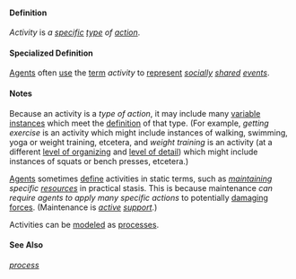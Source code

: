 #### Definition

*Activity* is *a [specific](https://github.com/gcassel/Modular-Organization-Terminology/blob/master/terms/specific.md) [type](https://github.com/gcassel/Modular-Organization-Terminology/blob/master/terms/type.md) of [action](https://github.com/gcassel/Modular-Organization-Terminology/blob/master/terms/act.md)*.  

#### Specialized Definition

[Agents](https://github.com/gcassel/Modular-Organization-Terminology/blob/master/terms/agent.md) often [use](https://github.com/gcassel/Modular-Organization-Terminology/blob/master/terms/use.md) the [term](https://github.com/gcassel/Modular-Organization-Terminology/blob/master/terms/term.md) *activity* to [represent](https://github.com/gcassel/Modular-Organization-Terminology/blob/master/terms/represent.md) *[socially](https://github.com/gcassel/Modular-Organization-Terminology/blob/master/terms/social.md) [shared](https://github.com/gcassel/Modular-Organization-Terminology/new/master/terms/common.md) [events](https://github.com/gcassel/Modular-Organization-Terminology/blob/master/terms/event.md)*.

#### Notes


Because an activity is a *type of action*, it may include many [variable](https://github.com/gcassel/Modular-Organization-Terminology/blob/master/terms/variable.md) [instances](https://github.com/gcassel/Modular-Organization-Terminology/blob/master/terms/instance.md) which meet the [definition](https://github.com/gcassel/Modular-Organization-Terminology/blob/master/terms/define.md) of that type.  (For example, *getting exercise* is an activity which might include instances of walking, swimming, yoga or weight training, etcetera, and *weight training* is an activity (at a different [level of organizing](https://github.com/gcassel/Modular-Organization-Terminology/blob/master/terms/level-of-organizing.md) and [level of detail](https://github.com/gcassel/Modular-Organization-Terminology/blob/master/terms/level-of-detail.md)) which might include instances of squats or bench presses, etcetera.)

[Agents](https://github.com/gcassel/Modular-Organization-Terminology/blob/master/terms/agent.md) sometimes [define](https://github.com/gcassel/Modular-Organization-Terminology/blob/master/terms/define.md) activities in static terms, such as *[maintaining](https://github.com/gcassel/Modular-Organization-Terminology/blob/master/terms/maintain.md) specific [resources](https://github.com/gcassel/Modular-Organization-Terminology/blob/master/terms/resource.md)* in practical stasis.  This is because maintenance *can require agents to apply many specific actions* to potentially [damaging](https://github.com/gcassel/Modular-Organization-Terminology/blob/master/terms/damage.md) [forces](https://github.com/gcassel/Modular-Organization-Terminology/blob/master/terms/force.md).  (Maintenance is *[active](https://github.com/gcassel/Modular-Organization-Terminology/blob/master/terms/active.md) [support](https://github.com/gcassel/Modular-Organization-Terminology/blob/master/terms/support.md)*.)

Activities can be [modeled](https://github.com/gcassel/Modular-Organization-Terminology/blob/master/terms/model.md) as [processes](https://github.com/gcassel/Modular-Organization-Terminology/blob/master/terms/process.md).

#### See Also

*[process](https://github.com/gcassel/Modular-Organization-Terminology/blob/master/terms/process.md)*
